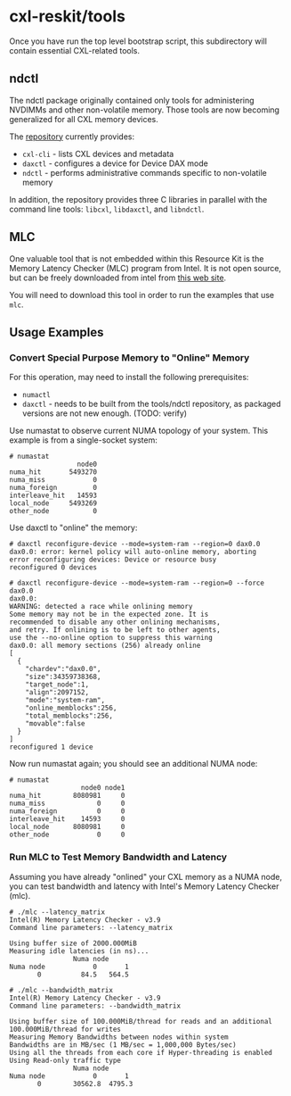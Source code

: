 # cxl-reskit/tools

Once you have run the top level bootstrap script, this subdirectory will contain essential CXL-related tools.

## ndctl

The ndctl package originally contained only tools for administering NVDIMMs and other non-volatile memory.
Those tools are now becoming generalized for all CXL memory devices.

The [repository](https://github.com/pmem/ndctl/) currently provides:

- `cxl-cli` - lists CXL devices and metadata
- `daxctl` - configures a device for Device DAX mode
- `ndctl` - performs administrative commands specific to non-volatile memory

In addition, the repository provides three C libraries in parallel with the command line tools:
`libcxl`, `libdaxctl`, and `libndctl`.

## MLC

One valuable tool that is not embedded within this Resource Kit is the Memory Latency Checker (MLC) program from Intel. It is not
open source, but can be freely downloaded from intel from [this web site](https://www.intel.com/content/www/us/en/developer/articles/tool/intelr-memory-latency-checker.html).

You will need to download this tool in order to run the examples that use `mlc`.

## Usage Examples

### Convert Special Purpose Memory to "Online" Memory

For this operation, may need to install the following prerequisites:

- `numactl`
- `daxctl` - needs to be built from the tools/ndctl repository, as packaged versions are not new enough. (TODO: verify)

Use numastat to observe current NUMA topology of your system. This example is from a single-socket system:

```shell
# numastat
                 node0
numa_hit       5493270
numa_miss            0
numa_foreign         0
interleave_hit   14593
local_node     5493269
other_node           0
```

Use daxctl to "online" the memory:

```shell
# daxctl reconfigure-device --mode=system-ram --region=0 dax0.0
dax0.0: error: kernel policy will auto-online memory, aborting
error reconfiguring devices: Device or resource busy
reconfigured 0 devices

# daxctl reconfigure-device --mode=system-ram --region=0 --force dax0.0
dax0.0:
WARNING: detected a race while onlining memory
Some memory may not be in the expected zone. It is
recommended to disable any other onlining mechanisms,
and retry. If onlining is to be left to other agents,
use the --no-online option to suppress this warning
dax0.0: all memory sections (256) already online
[
  {
    "chardev":"dax0.0",
    "size":34359738368,
    "target_node":1,
    "align":2097152,
    "mode":"system-ram",
    "online_memblocks":256,
    "total_memblocks":256,
    "movable":false
  }
]
reconfigured 1 device
```

Now run numastat again; you should see an additional NUMA node:

```shell
# numastat
                  node0 node1
numa_hit        8080981     0
numa_miss             0     0
numa_foreign          0     0
interleave_hit    14593     0
local_node      8080981     0
other_node            0     0
```

### Run MLC to Test Memory Bandwidth and Latency

Assuming you have already "onlined" your CXL memory as a NUMA node, you can test bandwidth and latency with Intel's Memory Latency Checker (mlc).

```shell
# ./mlc --latency_matrix
Intel(R) Memory Latency Checker - v3.9
Command line parameters: --latency_matrix

Using buffer size of 2000.000MiB
Measuring idle latencies (in ns)...
                Numa node
Numa node            0       1
       0          84.5   564.5

# ./mlc --bandwidth_matrix
Intel(R) Memory Latency Checker - v3.9
Command line parameters: --bandwidth_matrix

Using buffer size of 100.000MiB/thread for reads and an additional 100.000MiB/thread for writes
Measuring Memory Bandwidths between nodes within system
Bandwidths are in MB/sec (1 MB/sec = 1,000,000 Bytes/sec)
Using all the threads from each core if Hyper-threading is enabled
Using Read-only traffic type
                Numa node
Numa node            0       1
       0        30562.8  4795.3
```
